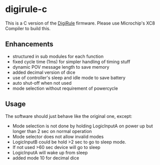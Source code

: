 # digirule-c

This is a C version of the [DigiRule](http://www.bradsprojects.com/the-digirule) firmware.
Please use Microchip's XC8 Compiler to build this.

## Enhancements

* structured in sub modules for each function
* fixed cycle time (1ms) for simpler handling of timing stuff
* dynamic POV message length to save memory
* added decimal version of dice
* use of controller's sleep and idle mode to save battery
* auto shut-off when not used
* mode selection without requirement of powercycle

## Usage

The software should just behave like the original one, except:

* Mode selection is not done by holding LogicInputA on power up but longer than 2 sec on normal operation
* Mode selector does not allow invalid modes
* LogicInputB could be hold >2 sec to go to sleep mode.
* If not used >60 sec device will go to sleep
* LogicInputA will wake up from sleep
* added mode 10 for decimal dice

